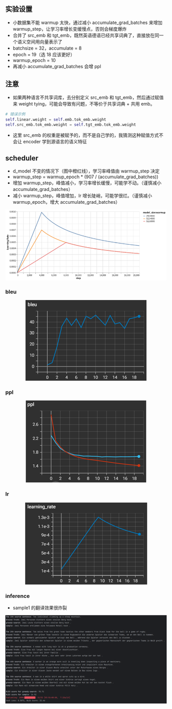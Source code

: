 ## 实验设置
- 小数据集不能 warmup 太快，通过减小 accumulate_grad_batches 来增加 warmup_step，让学习率增长变缓慢点，否则会梯度爆炸
- 合并了 src_emb 和 tgt_emb，既然英语德语已经共享词典了，直接放在同一个语义空间用向量表示了
- batchsize = 32，accumulate = 8
- epoch = 19（选 18 应该更好）
- warmup_epoch = 10
- 再减小 accumulate_grad_batches 会增 ppl

## 注意
- 如果两种语言不共享词库，去分别定义 src_emb 和 tgt_emb，然后通过赋值来 weight tying，可能会导致有问题，不等价于共享词典 + 共用 emb。

``` python
# 错误示例
self.linear.weight = self.emb.tok_emb.weight
self.src_emb.tok_emb.weight = self.tgt_emb.tok_emb.weight
```
- 这里 src_emb 的权重是被赋予的，而不是自己学的，我猜测这种赋值方式不会让 encoder 学到源语言的语义特征

## scheduler
- d_model 不变的情况下（图中橙红线），学习率峰值由 warmup_step 决定
- warmup_step = warmup_epoch * (907 / (accumulate_grad_batches))
- 增加 warmup_step，峰值减小，学习率增长缓慢，可能学不动。（谨慎减小 accumulate_grad_batches）
- 减小 warmup_step，峰值增加，lr 增长陡峭，可能学很烂。（谨慎减小 warmup_epoch，增大 accumulate_grad_batches）

<div style="text-align: center;">
  <img src="./images/visualization.png" alt="visualization" style="width: auto; height: auto;">
</div>

### bleu
<div style="text-align: center;">
  <img src="./images/bleu.png" alt="bleu" style="width: auto; height: auto;">
</div>

### ppl
<div style="text-align: center;">
  <img src="./images/ppl.png" alt="ppl" style="width: auto; height: auto;">
</div>

### lr
<div style="text-align: center;">
  <img src="./images/lr.png" alt="lr" style="width: auto; height: auto;">
</div>

### inference
- sample1 的翻译效果很炸裂
<div style="text-align: center;">
  <img src="./images/infer.png" alt="infer" style="width: auto; height: auto;">
</div>
